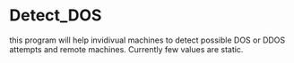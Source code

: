 # Detect_DOS
this program will help invidivual machines to detect possible DOS or DDOS attempts and remote machines. Currently few values are static.
